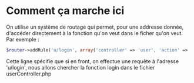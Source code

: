 # Comment ça marche ici

On utilise un système de routage qui permet, pour une addresse donnée, d'accéder directement à la fonction qu'on veut dans le ficher qu'on veut.
Par exemple :
```php
$router->addRule('u/login', array('controller' => 'user', 'action' => 'login'));
```
Cette ligne spécifie que si en front, on effectue une requête à l'adresse 'u/login', nous allons chercher la fonction login dans le fichier userController.php
